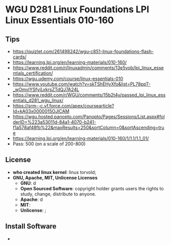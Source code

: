 # WGU D281 Linux Foundations LPI Linux Essentials 010-160

## Tips

- https://quizlet.com/261498242/wgu-c851-linux-foundations-flash-cards/
- https://learning.lpi.org/en/learning-materials/010-160/
- https://www.reddit.com/r/linuxadmin/comments/13e5vob/lpi_linux_essentials_certification/
- https://wgu.udemy.com/course/linux-essentials-010
- https://www.youtube.com/watch?v=skTShEHyXfo&list=PL78ppT-_wOmvlYSfyiLvkrsZTdQJ7A24L
- https://www.reddit.com/r/WGU/comments/15b2t4v/passed_lpi_linux_essentials_d281_wgu_linux/
- https://srm--c.vf.force.com/apex/coursearticle?Id=kA03x0000015OJlCAM
- https://wgu.hosted.panopto.com/Panopto/Pages/Sessions/List.aspx#folderID=%223a53011d-84a1-4070-b241-f1a578af48fb%22&maxResults=250&sortColumn=0&sortAscending=true
- https://learning.lpi.org/en/learning-materials/010-160/1/1.1/1.1_01/
- Pass: 500 (on a scale of 200-800)

## License

- **who created linux kernel**: linus torvold;
- **GNU, Apache, MIT, Unlicense Licenses**
  - **GNU**: d
  - **Open Sourced Software**: copyright holder grants users the rights to study, change, distribute to anyone.
  - **Apache**: d
  - **MIT**:
  - **Unlicense**: ;

## Install Software

-
